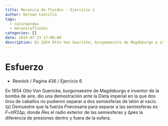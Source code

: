 ```yaml
---
title: Mecanica de fluidos - Ejercicio 2
author: Hernan Castilla
tags:
  - calor&ondas
  - mecanicafluidos
categories: []
date: 2019-07-23 17:00:00
description: En 1654 Otto Von Guericke, burgomaestre de Magdeburgo e inventor de la bomba de aire, dio una demostración ante la Dieta imperial en la que dos tiros de caballos no pudieron separar a dos semiesferas de latón al vacío.
---
```

# Esfuerzo

- Resnick / Pagina 436 / Ejercicio 6

En 1654 Otto Von Guericke, burgomaestre de Magdeburgo e inventor de la bomba de aire, dio una demostración ante la Dieta imperial en la que dos tiros de caballos no pudieron separar a dos semiesferas de latón al vacío. (a) Demuestre que la fuerza 𝐹necesaria para separar a las semiesferas es 𝐹=𝜋𝑅2∆𝑝, donde 𝑅es el radio exterior de las semiesferas y ∆𝑝es la diferencia de presiones dentro y fuera de la esfera.

<amp-image-lightbox id="imgsolution" layout="nodisplay" ></amp-image-lightbox>
<div class="img--container">
<amp-img 
	on="tap:imgsolution"
	alt="Solución"
	role="button"
	tabindex="0"
	src="/img/calor&ondas/mecanicafluidos/calor_taller_1_2.jpg"
	layout="responsive"
	width="50"
	height="60">
</amp-img>
</div>